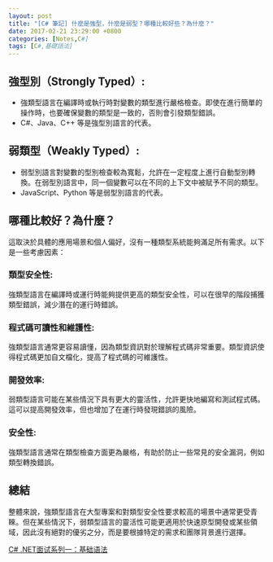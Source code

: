 ```yaml
---
layout: post
title: "[C# 筆記] 什麼是強型，什麼是弱型？哪種比較好些？為什麼？"
date: 2017-02-21 23:29:00 +0800
categories: [Notes,C#]
tags: [C#,基礎語法]
---
```


## 強型別（Strongly Typed）:

- 強類型語言在編譯時或執行時對變數的類型進行嚴格檢查。即使在進行簡單的操作時，也要確保變數的類型是一致的，否則會引發類型錯誤。
- C#、Java、C++ 等是強型別語言的代表。

## 弱類型（Weakly Typed）:

- 弱型別語言對變數的型別檢查較為寬鬆，允許在一定程度上進行自動型別轉換。在弱型別語言中，同一個變數可以在不同的上下文中被賦予不同的類型。
- JavaScript、Python 等是弱型別語言的代表。


## 哪種比較好？為什麼？

這取決於具體的應用場景和個人偏好，沒有一種類型系統能夠滿足所有需求。以下是一些考慮因素：

### 類型安全性:
強類型語言在編譯時或運行時能夠提供更高的類型安全性，可以在很早的階段捕獲類型錯誤，減少潛在的運行時錯誤。

### 程式碼可讀性和維護性:
強類型語言通常更容易讀懂，因為類型資訊對於理解程式碼非常重要。類型資訊使得程式碼更加自文檔化，提高了程式碼的可維護性。

### 開發效率:
弱類型語言可能在某些情況下具有更大的靈活性，允許更快地編寫和測試程式碼。這可以提高開發效率，但也增加了在運行時發現錯誤的風險。

### 安全性:
強類型語言通常在類型檢查方面更為嚴格，有助於防止一些常見的安全漏洞，例如類型轉換錯誤。

## 總結
整體來說，強類型語言在大型專案和對類型安全性要求較高的場景中通常更受青睞。但在某些情況下，弱類型語言的靈活性可能更適用於快速原型開發或某些領域，因此沒有絕對的優劣之分，而是要根據特定的需求和團隊背景進行選擇。        


[C# .NET面试系列一：基础语法](https://bbs.huaweicloud.com/blogs/423092)  